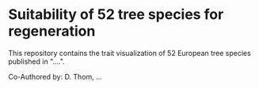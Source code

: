 # Suitability of 52 tree species for regeneration

This repository contains the trait visualization of 52 European tree species published in "....".

Co-Authored by: D. Thom, ...
